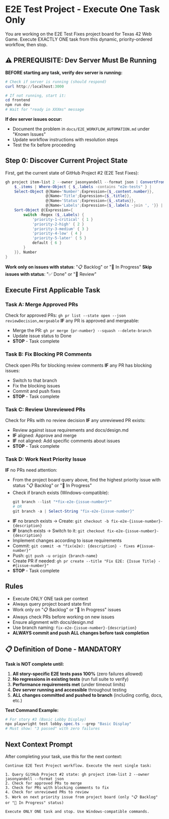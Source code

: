 # E2E Test Project - Execute One Task Only

You are working on the E2E Test Fixes project board for Texas 42 Web Game. Execute EXACTLY ONE task from this dynamic, priority-ordered workflow, then stop.

## ⚠️ PREREQUISITE: Dev Server Must Be Running

**BEFORE starting any task, verify dev server is running:**
```powershell
# Check if server is running (should respond)
curl http://localhost:3000

# If not running, start it:
cd frontend
npm run dev
# Wait for "ready in XXXms" message
```

**If dev server issues occur:**
- Document the problem in `docs/E2E_WORKFLOW_AUTOMATION.md` under "Known Issues"
- Update workflow instructions with resolution steps
- Test the fix before proceeding

## Step 0: Discover Current Project State

First, get the current state of GitHub Project #2 (E2E Test Fixes):
```powershell
gh project item-list 2 --owner jasonyandell --format json | ConvertFrom-Json | ForEach-Object {
    $_.items | Where-Object { $_.labels -contains "e2e-tests" } |
    Select-Object @{Name='Number';Expression={$_.content.number}},
                  @{Name='Title';Expression={$_.title}},
                  @{Name='Status';Expression={$_.status}},
                  @{Name='Labels';Expression={$_.labels -join ', '}} |
    Sort-Object @{Expression={
        switch -Regex ($_.Labels) {
            'priority-1-critical' { 1 }
            'priority-2-high' { 2 }
            'priority-3-medium' { 3 }
            'priority-4-low' { 4 }
            'priority-5-later' { 5 }
            default { 6 }
        }
    }}, Number
}
```

**Work only on issues with status**: "📋 Backlog" or "🚧 In Progress"
**Skip issues with status**: "✅ Done" or "👀 Review"

## Execute First Applicable Task

### Task A: Merge Approved PRs
Check for approved PRs: `gh pr list --state open --json reviewDecision,mergeable`
**IF** any PR is approved and mergeable:
- Merge the PR: `gh pr merge {pr-number} --squash --delete-branch`
- Update issue status to Done
- **STOP** - Task complete

### Task B: Fix Blocking PR Comments
Check open PRs for blocking review comments
**IF** any PR has blocking issues:
- Switch to that branch
- Fix the blocking issues
- Commit and push fixes
- **STOP** - Task complete

### Task C: Review Unreviewed PRs  
Check for PRs with no review decision
**IF** any unreviewed PR exists:
- Review against issue requirements and docs/design.md
- **IF** aligned: Approve and merge
- **IF** not aligned: Add specific comments about issues
- **STOP** - Task complete

### Task D: Work Next Priority Issue
**IF** no PRs need attention:
- From the project board query above, find the highest priority issue with status "📋 Backlog" or "🚧 In Progress"
- Check if branch exists (Windows-compatible):
  ```powershell
  git branch --list "*fix-e2e-{issue-number}*"
  # OR
  git branch -a | Select-String "fix-e2e-{issue-number}"
  ```
- **IF** no branch exists → Create: `git checkout -b fix-e2e-{issue-number}-{description}`
- **IF** branch exists → Switch to it: `git checkout fix-e2e-{issue-number}-{description}`
- Implement changes according to issue requirements
- Commit: `git commit -m "fix(e2e): {description} - fixes #{issue-number}"`
- Push: `git push -u origin {branch-name}`
- Create PR if needed: `gh pr create --title "Fix E2E: {Issue Title} - #{issue-number}"`
- **STOP** - Task complete

## Rules
- Execute ONLY ONE task per context
- Always query project board state first
- Work only on "📋 Backlog" or "🚧 In Progress" issues
- Always check PRs before working on new issues
- Ensure alignment with docs/design.md
- Use branch naming: `fix-e2e-{issue-number}-{description}`
- **ALWAYS commit and push ALL changes before task completion**

## 📋 Definition of Done - MANDATORY
**Task is NOT complete until:**
1. **All story-specific E2E tests pass 100%** (zero failures allowed)
2. **No regressions in existing tests** (run full suite to verify)
3. **Performance requirements met** (under timeout limits)
4. **Dev server running and accessible** throughout testing
5. **ALL changes committed and pushed to branch** (including config, docs, etc.)

**Test Command Example:**
```powershell
# For story #3 (Basic Lobby Display)
npx playwright test lobby.spec.ts --grep "Basic Display"
# Must show: "3 passed" with zero failures
```

## Next Context Prompt
After completing your task, use this for the next context:

```
Continue E2E Test Project workflow. Execute the next single task:

1. Query GitHub Project #2 state: gh project item-list 2 --owner jasonyandell --format json
2. Check for approved PRs to merge
3. Check for PRs with blocking comments to fix
4. Check for unreviewed PRs to review
5. Work on next priority issue from project board (only "📋 Backlog" or "🚧 In Progress" status)

Execute ONLY ONE task and stop. Use Windows-compatible commands.
```
